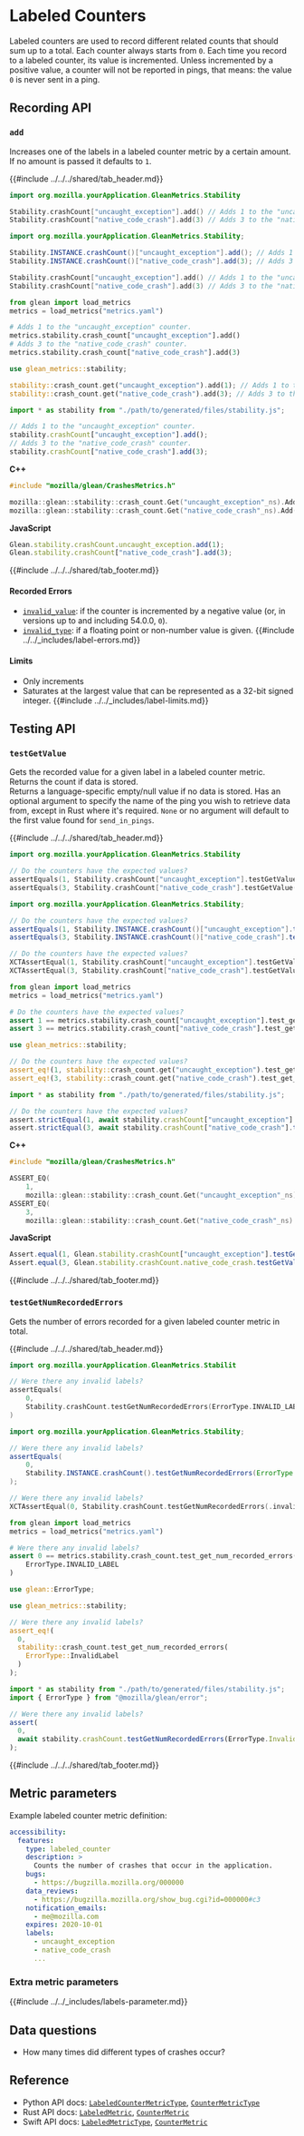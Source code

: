 # Labeled Counters

Labeled counters are used to record different related counts that should sum up to a total.
Each counter always starts from `0`.
Each time you record to a labeled counter, its value is incremented.
Unless incremented by a positive value, a counter will not be reported in pings,
that means: the value `0` is never sent in a ping.

## Recording API

### `add`

Increases one of the labels in a labeled counter metric by a certain amount.
If no amount is passed it defaults to `1`.

{{#include ../../../shared/tab_header.md}}

<div data-lang="Kotlin" class="tab">

```Kotlin
import org.mozilla.yourApplication.GleanMetrics.Stability

Stability.crashCount["uncaught_exception"].add() // Adds 1 to the "uncaught_exception" counter.
Stability.crashCount["native_code_crash"].add(3) // Adds 3 to the "native_code_crash" counter.
```
</div>

<div data-lang="Java" class="tab">

```Java
import org.mozilla.yourApplication.GleanMetrics.Stability;

Stability.INSTANCE.crashCount()["uncaught_exception"].add(); // Adds 1 to the "uncaught_exception" counter.
Stability.INSTANCE.crashCount()["native_code_crash"].add(3); // Adds 3 to the "native_code_crash" counter.
```
</div>

<div data-lang="Swift" class="tab">

```Swift
Stability.crashCount["uncaught_exception"].add() // Adds 1 to the "uncaught_exception" counter.
Stability.crashCount["native_code_crash"].add(3) // Adds 3 to the "native_code_crash" counter.
```
</div>

<div data-lang="Python" class="tab">

```Python
from glean import load_metrics
metrics = load_metrics("metrics.yaml")

# Adds 1 to the "uncaught_exception" counter.
metrics.stability.crash_count["uncaught_exception"].add()
# Adds 3 to the "native_code_crash" counter.
metrics.stability.crash_count["native_code_crash"].add(3)
```
</div>

<div data-lang="Rust" class="tab">

```Rust
use glean_metrics::stability;

stability::crash_count.get("uncaught_exception").add(1); // Adds 1 to the "uncaught_exception" counter.
stability::crash_count.get("native_code_crash").add(3); // Adds 3 to the "native_code_crash" counter.
```
</div>

<div data-lang="JavaScript" class="tab">

```js
import * as stability from "./path/to/generated/files/stability.js";

// Adds 1 to the "uncaught_exception" counter.
stability.crashCount["uncaught_exception"].add();
// Adds 3 to the "native_code_crash" counter.
stability.crashCount["native_code_crash"].add(3);
```
</div>

<div data-lang="Firefox Desktop" class="tab">

**C++**
```cpp
#include "mozilla/glean/CrashesMetrics.h"

mozilla::glean::stability::crash_count.Get("uncaught_exception"_ns).Add(1);
mozilla::glean::stability::crash_count.Get("native_code_crash"_ns).Add(3);
```

**JavaScript**
```js
Glean.stability.crashCount.uncaught_exception.add(1);
Glean.stability.crashCount["native_code_crash"].add(3);
```
</div>

{{#include ../../../shared/tab_footer.md}}

#### Recorded Errors

* [`invalid_value`](../../user/metrics/error-reporting.md): if the counter is incremented by a negative value
  (or, in versions up to and including 54.0.0, `0`).
* [`invalid_type`](../../user/metrics/error-reporting.md): if a floating point or non-number value is given.
{{#include ../../_includes/label-errors.md}}

#### Limits

* Only increments
* Saturates at the largest value that can be represented as a 32-bit signed integer.
{{#include ../../_includes/label-limits.md}}

## Testing API

### `testGetValue`

Gets the recorded value for a given label in a labeled counter metric.  
Returns the count if data is stored.  
Returns a language-specific empty/null value if no data is stored.
Has an optional argument to specify the name of the ping you wish to retrieve data from, except
in Rust where it's required. `None` or no argument will default to the first value found for `send_in_pings`.

{{#include ../../../shared/tab_header.md}}

<div data-lang="Kotlin" class="tab">

```Kotlin
import org.mozilla.yourApplication.GleanMetrics.Stability

// Do the counters have the expected values?
assertEquals(1, Stability.crashCount["uncaught_exception"].testGetValue())
assertEquals(3, Stability.crashCount["native_code_crash"].testGetValue())
```
</div>

<div data-lang="Java" class="tab">

```Java
import org.mozilla.yourApplication.GleanMetrics.Stability;

// Do the counters have the expected values?
assertEquals(1, Stability.INSTANCE.crashCount()["uncaught_exception"].testGetValue());
assertEquals(3, Stability.INSTANCE.crashCount()["native_code_crash"].testGetValue());
```
</div>

<div data-lang="Swift" class="tab">

```Swift
// Do the counters have the expected values?
XCTAssertEqual(1, Stability.crashCount["uncaught_exception"].testGetValue())
XCTAssertEqual(3, Stability.crashCount["native_code_crash"].testGetValue())
```
</div>

<div data-lang="Python" class="tab">

```Python
from glean import load_metrics
metrics = load_metrics("metrics.yaml")

# Do the counters have the expected values?
assert 1 == metrics.stability.crash_count["uncaught_exception"].test_get_value()
assert 3 == metrics.stability.crash_count["native_code_crash"].test_get_value()
```
</div>

<div data-lang="Rust" class="tab">

```Rust
use glean_metrics::stability;

// Do the counters have the expected values?
assert_eq!(1, stability::crash_count.get("uncaught_exception").test_get_value().unwrap());
assert_eq!(3, stability::crash_count.get("native_code_crash").test_get_value().unwrap());
```
</div>

<div data-lang="JavaScript" class="tab">

```js
import * as stability from "./path/to/generated/files/stability.js";

// Do the counters have the expected values?
assert.strictEqual(1, await stability.crashCount["uncaught_exception"].testGetValue());
assert.strictEqual(3, await stability.crashCount["native_code_crash"].testGetValue());
```
</div>

<div data-lang="Firefox Desktop" class="tab">

**C++**
```cpp
#include "mozilla/glean/CrashesMetrics.h"

ASSERT_EQ(
    1,
    mozilla::glean::stability::crash_count.Get("uncaught_exception"_ns).TestGetValue().unwrap().ref());
ASSERT_EQ(
    3,
    mozilla::glean::stability::crash_count.Get("native_code_crash"_ns).TestGetValue().unwrap().ref());
```

**JavaScript**
```js
Assert.equal(1, Glean.stability.crashCount["uncaught_exception"].testGetValue());
Assert.equal(3, Glean.stability.crashCount.native_code_crash.testGetValue());
```
</div>

{{#include ../../../shared/tab_footer.md}}

### `testGetNumRecordedErrors`

Gets the number of errors recorded for a given labeled counter metric in total.

{{#include ../../../shared/tab_header.md}}

<div data-lang="Kotlin" class="tab">

```Kotlin
import org.mozilla.yourApplication.GleanMetrics.Stabilit

// Were there any invalid labels?
assertEquals(
    0,
    Stability.crashCount.testGetNumRecordedErrors(ErrorType.INVALID_LABEL)
)
```
</div>

<div data-lang="Java" class="tab">

```Java
import org.mozilla.yourApplication.GleanMetrics.Stability;

// Were there any invalid labels?
assertEquals(
    0,
    Stability.INSTANCE.crashCount().testGetNumRecordedErrors(ErrorType.INVALID_LABEL)
);
```
</div>

<div data-lang="Swift" class="tab">

```Swift
// Were there any invalid labels?
XCTAssertEqual(0, Stability.crashCount.testGetNumRecordedErrors(.invalidLabel))
```
</div>

<div data-lang="Python" class="tab">

```Python
from glean import load_metrics
metrics = load_metrics("metrics.yaml")

# Were there any invalid labels?
assert 0 == metrics.stability.crash_count.test_get_num_recorded_errors(
    ErrorType.INVALID_LABEL
)
```
</div>

<div data-lang="Rust" class="tab">

```Rust
use glean::ErrorType;

use glean_metrics::stability;

// Were there any invalid labels?
assert_eq!(
  0,
  stability::crash_count.test_get_num_recorded_errors(
    ErrorType::InvalidLabel
  )
);
```
</div>

<div data-lang="JavaScript" class="tab">

```js
import * as stability from "./path/to/generated/files/stability.js";
import { ErrorType } from "@mozilla/glean/error";

// Were there any invalid labels?
assert(
  0,
  await stability.crashCount.testGetNumRecordedErrors(ErrorType.InvalidLabel)
);
```
</div>

<div data-lang="Firefox Desktop" class="tab"></div>

{{#include ../../../shared/tab_footer.md}}

## Metric parameters

Example labeled counter metric definition:

```YAML
accessibility:
  features:
    type: labeled_counter
    description: >
      Counts the number of crashes that occur in the application.
    bugs:
      - https://bugzilla.mozilla.org/000000
    data_reviews:
      - https://bugzilla.mozilla.org/show_bug.cgi?id=000000#c3
    notification_emails:
      - me@mozilla.com
    expires: 2020-10-01
    labels:
      - uncaught_exception
      - native_code_crash
      ...
```

### Extra metric parameters

{{#include ../../_includes/labels-parameter.md}}

## Data questions

* How many times did different types of crashes occur?

## Reference

* Python API docs: [`LabeledCounterMetricType`](../../../python/glean/metrics/labeled.html#glean.metrics.labeled.LabeledCounterMetricType), [`CounterMetricType`](../../../python/glean/metrics/index.html#glean.metrics.CounterMetric)
* Rust API docs: [`LabeledMetric`](../../../docs/glean/private/struct.LabeledMetric.html), [`CounterMetric`](../../../docs/glean/private/struct.CounterMetric.html)
* Swift API docs: [`LabeledMetricType`](../../../swift/Classes/LabeledMetricType.html), [`CounterMetric`](../../../swift/Classes/CounterMetric.html)
